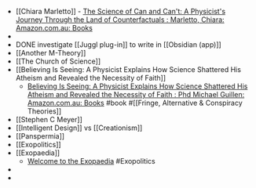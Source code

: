 - [[Chiara Marletto]] - [The Science of Can and Can't: A Physicist's Journey Through the Land of Counterfactuals : Marletto, Chiara: Amazon.com.au: Books](https://www.amazon.com.au/Science-Can-Cant-Physicists-Counterfactuals/dp/0241310946/?_encoding=UTF8&pd_rd_w=sVBBS&pf_rd_p=9cd047d1-2774-4cc9-95dd-708981705640&pf_rd_r=KERCP26KFRGZRMTHCNX8&pd_rd_r=05991eb0-fa3a-40de-8865-c049a13a8b9f&pd_rd_wg=lnc2k&ref_=pd_gw_ci_mcx_mr_hp_d)
-
- DONE investigate [[Juggl plug-in]] to write in [[Obsidian (app)]]
- [[Another M-Theory]]
- [[The Church of Science]]
- [[Believing Is Seeing: A Physicist Explains How Science Shattered His Atheism and Revealed the Necessity of Faith]]
	- [Believing Is Seeing: A Physicist Explains How Science Shattered His Atheism and Revealed the Necessity of Faith : Phd Michael Guillen: Amazon.com.au: Books](https://www.amazon.com.au/Believing-Seeing-Physicist-Shattered-Necessity/dp/1496455584/?_encoding=UTF8&pd_rd_w=sVBBS&pf_rd_p=9cd047d1-2774-4cc9-95dd-708981705640&pf_rd_r=KERCP26KFRGZRMTHCNX8&pd_rd_r=05991eb0-fa3a-40de-8865-c049a13a8b9f&pd_rd_wg=lnc2k&ref_=pd_gw_ci_mcx_mr_hp_d) #book #[[Fringe, Alternative & Conspiracy Theories]]
- [[Stephen C Meyer]]
- [[Intelligent Design]] vs [[Creationism]]
- [[Panspermia]]
- [[Exopolitics]]
- [[Exopaedia]]
	- [Welcome to the Exopaedia](https://exopaedia.org/) #Exopolitics
-
-